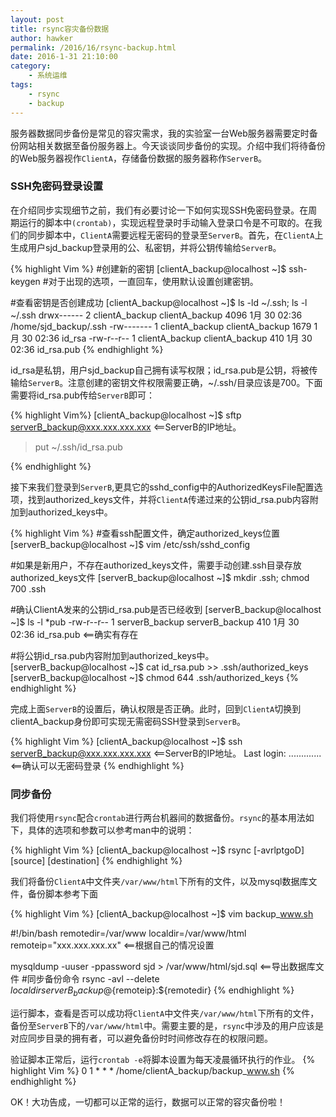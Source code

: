 ```yaml
---
layout: post
title: rsync容灾备份数据
author: hawker
permalink: /2016/16/rsync-backup.html
date: 2016-1-31 21:10:00
category:
    - 系统运维
tags:
    - rsync
    - backup
---
```

服务器数据同步备份是常见的容灾需求，我的实验室一台Web服务器需要定时备份网站相关数据至备份服务器上。今天谈谈同步备份的实现。介绍中我们将待备份的Web服务器视作`ClientA`，存储备份数据的服务器称作`ServerB`。

### SSH免密码登录设置

在介绍同步实现细节之前，我们有必要讨论一下如何实现SSH免密码登录。在周期运行的脚本中`(crontab)`，实现远程登录时手动输入登录口令是不可取的。在我们的同步脚本中，`ClientA`需要远程无密码的登录至`ServerB`。首先，在`ClientA`上生成用户sjd_backup登录用的公、私密钥，并将公钥传输给`ServerB`。

{% highlight Vim %}
#创建新的密钥
[clientA_backup@localhost ~]$ ssh-keygen
#对于出现的选项，一直回车，使用默认设置创建密钥。
	
#查看密钥是否创建成功
[clientA_backup@localhost ~]$ ls -ld ~/.ssh; ls -l ~/.ssh
drwx------ 2 clientA_backup clientA_backup 4096 1月 30 02:36 /home/sjd_backup/.ssh
-rw------- 1 clientA_backup clientA_backup 1679 1月 30 02:36 id_rsa
-rw-r--r-- 1 clientA_backup clientA_backup 410 1月 30 02:36 id_rsa.pub
{% endhighlight %}

id_rsa是私钥，用户sjd_backup自己拥有读写权限；id_rsa.pub是公钥，将被传输给`ServerB`。注意创建的密钥文件权限需要正确，~/.ssh/目录应该是700。下面需要将id_rsa.pub传给`ServerB`即可：
	
{% highlight Vim%}
[clientA_backup@localhost ~]$ sftp serverB_backup@xxx.xxx.xxx.xxx  <==ServerB的IP地址。
> put ~/.ssh/id_rsa.pub

{% endhighlight %}
	
接下来我们登录到`ServerB`,更具它的sshd_config中的AuthorizedKeysFile配置选项，找到authorized_keys文件，并将`ClientA`传递过来的公钥id_rsa.pub内容附加到authorized_keys中。

{% highlight Vim %}
#查看ssh配置文件，确定authorized_keys位置
[serverB_backup@localhost ~]$ vim /etc/ssh/sshd_config
	
#如果是新用户，不存在authorized_keys文件，需要手动创建.ssh目录存放authorized_keys文件
[serverB_backup@localhost ~]$ mkdir .ssh; chmod 700 .ssh
	
#确认ClientA发来的公钥id_rsa.pub是否已经收到
[serverB_backup@localhost ~]$ ls -l *pub
-rw-r--r-- 1 serverB_backup serverB_backup 410 1月 30 02:36 id_rsa.pub <==确实有存在
	
#将公钥id_rsa.pub内容附加到authorized_keys中。
[serverB_backup@localhost ~]$ cat id_rsa.pub >> .ssh/authorized_keys
[serverB_backup@localhost ~]$ chmod 644 .ssh/authorized_keys
{% endhighlight %}
	
完成上面`ServerB`的设置后，确认权限是否正确。此时，回到`ClientA`切换到clientA_backup身份即可实现无需密码SSH登录到`ServerB`。

{% highlight Vim %}
[clientA_backup@localhost ~]$ ssh serverB_backup@xxx.xxx.xxx.xxx  <==ServerB的IP地址。
Last login: .............          <==确认可以无密码登录
{% endhighlight %}
	
### 同步备份
我们将使用`rsync`配合`crontab`进行两台机器间的数据备份。`rsync`的基本用法如下，具体的选项和参数可以参考man中的说明：

{% highlight Vim %}
[clientA_backup@localhost ~]$ rsync [-avrlptgoD] [source] [destination]
{% endhighlight %}
	
我们将备份`ClientA`中文件夹`/var/www/html`下所有的文件，以及mysql数据库文件，备份脚本参考下面

{% highlight Vim %}
[clientA_backup@localhost ~]$ vim backup_www.sh

#!/bin/bash
remotedir=/var/www
localdir=/var/www/html
remoteip="xxx.xxx.xxx.xx"      <==根据自己的情况设置
	
mysqldump -uuser -ppassword sjd > /var/www/html/sjd.sql  <==导出数据库文件
#同步备份命令
rsync -avl --delete ${localdir} serverB_backup@${remoteip}:${remotedir}
{% endhighlight %}
	
运行脚本，查看是否可以成功将`ClientA`中文件夹`/var/www/html`下所有的文件，备份至`ServerB`下的`/var/www/html`中。需要主要的是，`rsync`中涉及的用户应该是对应同步目录的拥有者，可以避免备份时时间修改存在的权限问题。

验证脚本正常后，运行`crontab -e`将脚本设置为每天凌晨循环执行的作业。
{% highlight Vim %}
0 1 * * * /home/clientA_backup/backup_www.sh
{% endhighlight %}
	
OK！大功告成，一切都可以正常的运行，数据可以正常的容灾备份啦！
	
	
